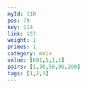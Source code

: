 ```yaml
---
myId: 110
pos: 79
key: 114
link: 157
weight: 1
primes: 1
category: main
value: [601,5,1,1]
pairs: [1,30,50,90,200]
tags: [1,2,3]
---
```

